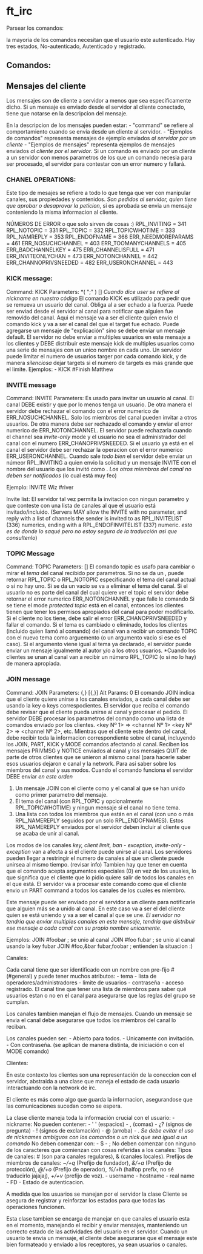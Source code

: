 # ft_irc

Parsear los comandos:

la mayoria de los comandos necesitan que el usuario este autenticado.
Hay tres estados, No-autenticado, Autenticado y registrado.

## Comandos:
## Mensajes del cliente

Los mensajes son de cliente a servidor a menos que sea especificamente dicho. Si un mensaje es enviado desde el servidor al cliente conectado, tiene que notarse en la descripcion del mensaje. 

En la descripcion de los mensajes pueden estar:
         - "command" se refiere al comportamiento cuando se envia desde un cliente al servidor. 
         - "Ejemplos de comandos" representa mensajes de ejemplo enviados *al servidor por un cliente*
         - "Ejemplos de mensajes" representa ejemplos de mensajes enviados *al cliente por el servidor*. 
        Si un comando es enviado por un cliente a un servidor con menos parametros de los que un comando necesia para ser procesado, el servidor para contestar con un error numero y fallará.

### CHANEL OPERATIONS:
  Este tipo de mesajes se refiere a todo lo que tenga que ver con manipular canales, sus propiedades y contenidos.
  *Son pedidos al servidor, quien tiene que aprobar o desaprovar la peticion*, si es aprobada se envia un mensaje conteniendo la misma informacion al cliente.

  NÚMEROS DE ERROR o que solo sirven de cosas :)
  RPL_INVITING = 341
  RPL_NOTOPIC = 331
  RPL_TOPIC = 332
  RPL_TOPICWHOTIME = 333
  RPL_NAMREPLY = 353
  RPL_ENDOFNAME = 366
  ERR_NEEDMOREPARAMS = 461
  ERR_NOSUCHCHANNEL = 403
  ERR_TOOMANYCHANNELS = 405
  ERR_BADCHANNELKEY = 475
  ERR_CHANNELISFULL = 471
  ERR_INVITEONLYCHAN = 473
  ERR_NOTONCHANNEL = 442
  ERR_CHANNOPRIVSNEEDED =  482
  ERR_USERONCHANNEL = 443
  
  ### KICK message:
  Command: KICK
  Parameters: <channel> <user> *( ";" <user> ) [<comment>]
  *Cuando dice user se refiere al nickname en nuestro código*
  El comando KICK es utilizado para pedir que se remueva un usuario del canal. Obliga al <user> a ser echado a la fuerza.
  Puede ser enviad desde el servidor al canal para notificar que alguien fue removido del canal. Aqui el mensaje <source> va a ser el cliente quien envio el comando kick y <channel> va a ser el canal del que el target fue echado.
  Puede agregarse un mensaje de "explicación" sino se debe enviar un mensaje default.
  El servidor no debe enviar a multiples usuarios en este mensaje a los clientes y DEBE distribuir este mensaje kick de multiples usuarios como una serie de mensajes con un unico nombre en cada uno. 
  Un servidor puede limitar el numero de usuarios targer por cada comando kick, y de manera *silenciosa* dejar targets si el numero de targets es más grande que el limite.
  Ejemplos:
     - KICK #Finish Matthew
     
  ### INVITE message
  Command: INVITE
  Parameters: <nickname> <channel>
  Es usado para invitar un usuario al canal.
  El canal DEBE existir y que por lo menos tenga un usuario. De otra manera el servidor debe rechazar el comando con el error numerico de ERR_NOSUCHCHANNEL.
  Solo los miembros del canal pueden invitar a otros usuarios. De otra manera debe ser rechazado el comando y enviar el error numerico de ERR_NOTONCHANNEL.
  El servidor puede rechazarla cuando el channel sea _invite-only_ mode y el usuario no sea el administrador del canal con el numero ERR_CHANOPRIVSNEEDED.
  Si el usuario ya está en el canal el servidor debe ser rechazar la operacion con el error numerico ERR_USERONCHANNEL.
  Cuando sale *todo bien* el servidor debe enviar un númeor RPL_INVITING a quien envio la solicitud y un mensaje INVITE con el nombre del usuario que los invitó como <source>. *Los otros miembros del canal no deben ser notificados* (lo cual está muy feo)

  Ejemplo:
  INVITE Wiz #river

  Invite list:
  El servidor tal vez permita la invitacion con ningun parametro y que conteste con una lista de canales al que el usuario está invitado/incluido.
  (Servers MAY allow the INVITE with no parameter, and reply with a list of channels the sender is invited to as RPL_INVITELIST (336) numerics, ending with a RPL_ENDOFINVITELIST (337) numeric. *esto es de donde lo saqué pero no estoy segura de la traducción asi que consultenlo*)

  ### TOPIC Message
  Command: TOPIC
  Parameters: <channel> [<topic>]
  El comando topic es usafo para cambiar o mirar el _tema_ del canal recibido por parametros. Si no se da un <topic>, puede retornar RPL_TOPIC o RPL_NOTOPIC especificando el tema del canal actual o si no hay uno. Si se da un <topic> vacio se va a eliminar el tema del canal.
  Si el usuario no es parte del canal del cual quiere ver el topic el servidor debe retornar el error numerico ERR_NOTONCHANNEL y que falle le comando
  Si se tiene el mode _protected topic_ está en el canal, entonces los clientes tienen que tener los permisos apropiados del canal para poder modificarlo. Si el cliente no los tiene, debe salir el error ERR_CHANOPRIVSNEEDED y fallar el comando.
  Si el tema es cambiado o eliminado, todos los clientes (incluido quien llamó al comando) del canal van a recibir un comando TOPIC con el nuevo tema como arguemento (o un argumento vacio si ese es el caso).
  Si el argumento <topic> viene igual al tema ya declarado, el servidor puede enviar un mensaje igualmente al autor y/o a los otros usuarios.
  *Cuando los clientes se unan al canal van a recibir un número RPL_TOPIC (o si no lo hay) de manera apropiada.

  ### JOIN message
  Command: JOIN
  Parameters: <channel>{,<channel>} [<key>{,<key>}]
  Alt Params: 0
  El comando JOIN indica que el cliente quiere unirse a los canales enviados, a cada canal debe ser usando la key o keys correspodientes. El servidor que reciba el comando debe revisar que el cliente pueda unirse al canal y procesar el pedido. El servidor DEBE procesar los parametros del comando como una lista de comandos enviado por los clientes. 
  <key Nº 1> => <channel Nº 1>
  <key Nº 2> => <channel Nº 2>, etc.
  Mientras que el cliente este dentro del canal, debe recibir toda la informacion correspondiente sobre el canal, incluyendo los JOIN, PART, KICK y MODE comandos afectando al canal. Reciben los mensajes PRIVMSG y NOTICE enviados al canal y los mensajes QUIT de parte de otros clientes que se unieron al mismo canal (para hacerle saber esos usuarios dejaron e canal y la network. Para así saber sobre los miembros del canal y sus modos.
  Cuando el comando funciona el servidor DEBE enviar *en este orden*
  1. Un mensaje JOIN con el cliente como <source> y el canal al que se han unido como primer parametro del mensaje.
  2. El tema del canal (con RPL_TOPIC y opcionalmente RPL_TOPICWHOTIME) y ningun mensaje si el canal no tiene tema.
  3. Una lista con todos los miembros que están en el canal (con uno o más RPL_NAMEREPLY seguidos por un solo RPL_ENDOFNAMES). Estos RPL_NAMEREPLY enviados por el servidor deben incluir al cliente que se acaba de unir al canal.

  Los modos de los canales _key, client limit, ban - exception, invite-only -exception_ van a afecta a si el cliente puede unirse al canal.
  Los servidores pueden llegar a restringir el numero de canales al que un cliente puede unirsea al mismo tiempo. (revisar info)
  Tambien hay que tener en cuenta que el comando acepta argumentos especiales (0) en vez de los usuales, lo que significa que el cliente que lo pidio quiere salir de todos los canales en el que está. El servidor va a procesar este comando como que el cliente envio un PART command a todos los canales de los cuales es miembro.

  Este mensaje puede ser enviado por el servidor a un cliente para notificarle que alguien más se a unido al canal. En este caso <source> va a ser el del cliente quien se está uniendo y <channel> va a ser el canal al que se une. *El servidor no tendria que enviar multiples canales en este mensaje, tendría que distribuir ese mensaje a cada canal con su propio nombre unicamente.*
  
  Ejemplos:
  JOIN #foobar ; se unio al canal
  JOIN #foo fubar ; se unio al canal usando la key fubar
  JOIN #foo,&bar fubar,foobar ; entienden la situacion :)

Canales:

Cada canal tiene que ser identificado con un nombre con pre-fijo # (#general) y puede tener muchos atributos:
      - tema
      - lista de operadores/administradores
      - limite de usuarios
      - contraseña
      - acceso registrado.
El canal tine que tener una lista de miembros para saber qué usuarios estan o no en el canal para asegurarse que las reglas del grupo se cumplan.

Los canales tambien manejan el flujo de mensajes. Cuando un mensaje se envia el canal debe asegurarse que todos los miembros del canal lo reciban.

Los canales pueden ser:
       - Abierto para todos.
       - Unicamente con invitación.
       - Con contraseña.
(se aplican de manera distinta, de iniciación o con el MODE comando)

Clientes:

En este contexto los clientes son una representación de la coneccion con el servidor, abstraida a una clase que maneja el estado de cada usuario interactuando con la network de irc.

El cliente es más como algo que guarda la informacion, asegurandose que las comunicaciones sucedan como se espera.

La clase cliente maneja toda la información crucial con el usuario:
       - nickname:
       No pueden contener:
           - ' ' (espacios)
           - , (comas)
           - ¿? (signos de pregunta)
           - ! (signos de exclamación)
           - @ (arroba)
           - .
          *Se debe evitar el uso de nicknames ambiguos con los comandos            o un nick que sea igual a un comando*
      No deben comenzar con:
           - $
           - ;
      No deben comenzar con ninguno de los caracteres que comienzan con         cosas referidas a los canales:
           Tipos de canales: # (son para canales regulares), & (canales              locales).
           Prefijos de miembros de canales: *~/+q* (Prefijo de fundador),            *&/+a* (Prefijo de protección), *@/+o* (Prefijo de operador),             *%/+h* (halfop prefix, no sé traducirlo jajajaj), *+/+v*                  (prefijo de voz).
       - username
       - hostname
       - real name
       - FD
       - Estado de autenticacion.

A medida que los usuarios se manejan por el servidor la clase Cliente se asegura de registrar y reinforzar los estados para que todas las operaciones funcionen.

Esta clase tambien se encarga de manejar en que canales el usuario esta en el momento, manejando el recibir y enviar mensajes, manteniendo un correcto estado de las actividades del usuario en el servidor. Cuando un usuario te envia un mensaje, el cliente debe asegurarse que el mensaje este bien formateado y enviado a los receptores, ya sean usuarios o canales.
